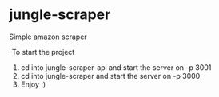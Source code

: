 # jungle-scraper
Simple amazon scraper

-To start the project
1. cd into jungle-scraper-api and start the server on -p 3001
2. cd into jungle-scraper and start the server on -p 3000
3. Enjoy :)
